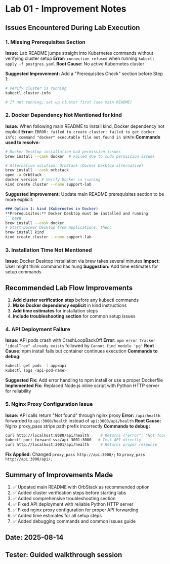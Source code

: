 # Lab 01 - Improvement Notes

## Issues Encountered During Lab Execution

### 1. Missing Prerequisites Section
**Issue:** Lab README jumps straight into Kubernetes commands without verifying cluster setup
**Error:** `connection refused` when running `kubectl apply -f postgres.yaml`
**Root Cause:** No active Kubernetes cluster

**Suggested Improvement:** Add a "Prerequisites Check" section before Step 1:
```bash
# Verify cluster is running
kubectl cluster-info

# If not running, set up cluster first (see main README)
```

### 2. Docker Dependency Not Mentioned for kind
**Issue:** When following main README to install kind, Docker dependency not explicit
**Error:** `ERROR: failed to create cluster: failed to get docker info: command "docker" executable file not found in $PATH`
**Commands used to resolve:**
```bash
# Docker Desktop installation had permission issues
brew install --cask docker  # Failed due to sudo permission issues

# Alternative solution: OrbStack (Docker Desktop alternative)
brew install --cask orbstack
open -a OrbStack
docker version  # Verify Docker is running
kind create cluster --name support-lab
```

**Suggested Improvement:** Update main README prerequisites section to be more explicit:
```markdown
### Option 1: kind (Kubernetes in Docker) 
**Prerequisites:** Docker Desktop must be installed and running
```bash
brew install --cask docker
# Start Docker Desktop from Applications, then:
brew install kind
kind create cluster --name support-lab
```

### 3. Installation Time Not Mentioned
**Issue:** Docker Desktop installation via brew takes several minutes
**Impact:** User might think command has hung
**Suggestion:** Add time estimates for setup commands

## Recommended Lab Flow Improvements

1. **Add cluster verification step** before any kubectl commands
2. **Make Docker dependency explicit** in kind instructions  
3. **Add time estimates** for installation steps
4. **Include troubleshooting section** for common setup issues

### 4. API Deployment Failure 
**Issue:** API pods crash with CrashLoopBackOff
**Error:** `npm error Tracker "idealTree" already exists` followed by `Cannot find module 'pg'`
**Root Cause:** npm install fails but container continues execution
**Commands to debug:**
```bash
kubectl get pods -l app=api
kubectl logs <api-pod-name>
```

**Suggested Fix:** Add error handling to npm install or use a proper Dockerfile
**Implemented Fix:** Replaced Node.js inline script with Python HTTP server for reliability

### 5. Nginx Proxy Configuration Issue
**Issue:** API calls return "Not found" through nginx proxy
**Error:** `/api/health` forwarded to `api:3000/health` instead of `api:3000/api/health`
**Root Cause:** Nginx proxy_pass strips path prefix incorrectly
**Commands to debug:**
```bash
curl http://localhost:8080/api/health     # Returns {"error": "Not found"}
kubectl port-forward svc/api 3001:3000   # Test API directly
curl http://localhost:3001/api/health     # Returns proper response
```
**Fix Applied:** Changed `proxy_pass http://api:3000/;` to `proxy_pass http://api:3000/api/;`

## Summary of Improvements Made
1. ✅ Updated main README with OrbStack as recommended option
2. ✅ Added cluster verification steps before starting labs
3. ✅ Added comprehensive troubleshooting section
4. ✅ Fixed API deployment with reliable Python HTTP server
5. ✅ Fixed nginx proxy configuration for proper API forwarding
6. ✅ Added time estimates for all setup steps
7. ✅ Added debugging commands and common issues guide

## Date: 2025-08-14
## Tester: Guided walkthrough session